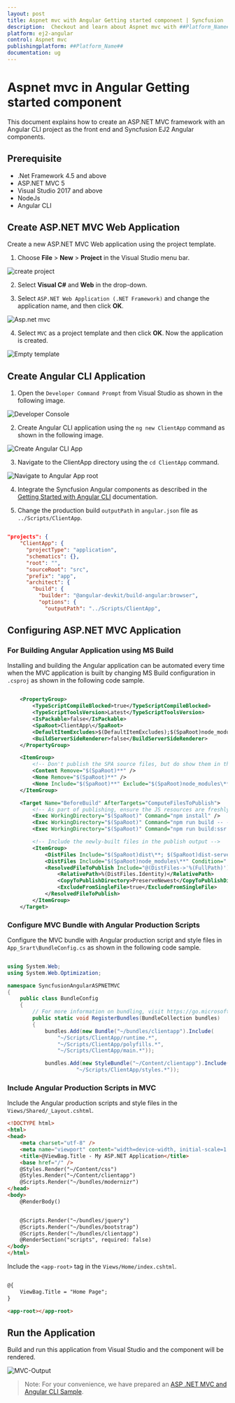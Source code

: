 ```yaml
---
layout: post
title: Aspnet mvc with Angular Getting started component | Syncfusion
description:  Checkout and learn about Aspnet mvc with ##Platform_Name## Getting started component of Syncfusion Essential JS 2 and more details.
platform: ej2-angular
control: Aspnet mvc 
publishingplatform: ##Platform_Name##
documentation: ug
---
```


# Aspnet mvc in Angular Getting started component

This document explains how to create an ASP.NET MVC framework with an Angular CLI project as the front end and Syncfusion EJ2 Angular components.

## Prerequisite

* .Net Framework 4.5 and above
* ASP.NET MVC 5
* Visual Studio 2017 and above
* NodeJs
* Angular CLI 

## Create ASP.NET MVC Web Application

Create a new ASP.NET MVC Web application using the project template. 

1. Choose **File** > **New** > **Project** in the Visual Studio menu bar.

![create project](images/create-project.png)

2. Select  **Visual C#** and  **Web** in the drop-down.

3. Select `ASP.NET Web Application (.NET Framework)` and change the application name, and then click **OK**.

![Asp.net mvc](images/Asp-mvc.png)

4. Select `MVC` as a project template and then click **OK**. Now the application is created.

![Empty template](images/template-mvc.png)

## Create Angular CLI Application 

1. Open the `Developer Command Prompt` from Visual Studio as shown in the following image.

![Developer Console](images/dev-cmd.png)

2. Create Angular CLI application using the `ng new ClientApp` command as shown in the following image.

![Create Angular CLI App](images/cli-cmd.png)

3. Navigate to the ClientApp directory using the `cd ClientApp` command.

![Navigate to Angular App root](images/angular-root.png)

4. Integrate the Syncfusion Angular components as described in the [Getting Started with Angular CLI](../getting-started/angular-cli/) documentation.

5. Change the production build `outputPath` in `angular.json` file as `../Scripts/ClientApp`.

```json

"projects": {
    "ClientApp": {
      "projectType": "application",
      "schematics": {},
      "root": "",
      "sourceRoot": "src",
      "prefix": "app",
      "architect": {
        "build": {
          "builder": "@angular-devkit/build-angular:browser",
          "options": {
            "outputPath": "../Scripts/ClientApp",

```

## Configuring ASP.NET MVC Application 

### For Building Angular Application using MS Build

Installing and building the Angular application can be automated every time when the MVC application is built by changing MS Build configuration in `.csproj` as shown in the following code sample.

```xml

    <PropertyGroup>
        <TypeScriptCompileBlocked>true</TypeScriptCompileBlocked>
        <TypeScriptToolsVersion>Latest</TypeScriptToolsVersion>
        <IsPackable>false</IsPackable>
        <SpaRoot>ClientApp\</SpaRoot>
        <DefaultItemExcludes>$(DefaultItemExcludes);$(SpaRoot)node_modules\**</DefaultItemExcludes>
        <BuildServerSideRenderer>false</BuildServerSideRenderer>
    </PropertyGroup>

    <ItemGroup>
        <!-- Don't publish the SPA source files, but do show them in the project files list -->
        <Content Remove="$(SpaRoot)**" />
        <None Remove="$(SpaRoot)**" />
        <None Include="$(SpaRoot)**" Exclude="$(SpaRoot)node_modules\**" />
    </ItemGroup>

    <Target Name="BeforeBuild" AfterTargets="ComputeFilesToPublish">
        <!-- As part of publishing, ensure the JS resources are freshly built in production mode -->
        <Exec WorkingDirectory="$(SpaRoot)" Command="npm install" />
        <Exec WorkingDirectory="$(SpaRoot)" Command="npm run build -- --prod -- --base-href /" />
        <Exec WorkingDirectory="$(SpaRoot)" Command="npm run build:ssr -- --prod" Condition=" '$(BuildServerSideRenderer)' == 'true' " />

        <!-- Include the newly-built files in the publish output -->
        <ItemGroup>
            <DistFiles Include="$(SpaRoot)dist\**; $(SpaRoot)dist-server\**" />
            <DistFiles Include="$(SpaRoot)node_modules\**" Condition="'$(BuildServerSideRenderer)' == 'true'" />
            <ResolvedFileToPublish Include="@(DistFiles->'%(FullPath)')" Exclude="@(ResolvedFileToPublish)">
                <RelativePath>%(DistFiles.Identity)</RelativePath>
                <CopyToPublishDirectory>PreserveNewest</CopyToPublishDirectory>
                <ExcludeFromSingleFile>true</ExcludeFromSingleFile>
            </ResolvedFileToPublish>
        </ItemGroup>
    </Target>

```

### Configure MVC Bundle with Angular Production Scripts

Configure the MVC bundle with Angular production script and style files in `App_Srart\BundleConfig.cs` as shown in the following code sample.

```cs

using System.Web;
using System.Web.Optimization;

namespace SyncfusionAngularASPNETMVC
{
    public class BundleConfig
    {
        // For more information on bundling, visit https://go.microsoft.com/fwlink/?LinkId=301862
        public static void RegisterBundles(BundleCollection bundles)
        {
            bundles.Add(new Bundle("~/bundles/clientapp").Include(
                "~/Scripts/ClientApp/runtime.*",
                "~/Scripts/ClientApp/polyfills.*",
                "~/Scripts/ClientApp/main.*"));

            bundles.Add(new StyleBundle("~/Content/clientapp").Include(
                      "~/Scripts/ClientApp/styles.*"));

```

### Include Angular Production Scripts in MVC

Include the Angular production scripts and style files in the `Views/Shared/_Layout.cshtml`.

```html
<!DOCTYPE html>
<html>
<head>
    <meta charset="utf-8" />
    <meta name="viewport" content="width=device-width, initial-scale=1.0">
    <title>@ViewBag.Title - My ASP.NET Application</title>
    <base href="/" />
    @Styles.Render("~/Content/css")
    @Styles.Render("~/Content/clientapp")
    @Scripts.Render("~/bundles/modernizr")
</head>
<body>
    @RenderBody()


    @Scripts.Render("~/bundles/jquery")
    @Scripts.Render("~/bundles/bootstrap")
    @Scripts.Render("~/bundles/clientapp")
    @RenderSection("scripts", required: false)
</body>
</html>

```

Include the `<app-root>` tag in the `Views/Home/index.cshtml`.

```html

@{
    ViewBag.Title = "Home Page";
}

<app-root></app-root>

```
## Run the Application

Build and run this application from Visual Studio and the component will be rendered.

![MVC-Output](images/output.png)

>Note: For your convenience, we have prepared an [ASP .NET MVC and Angular CLI Sample](https://github.com/SyncfusionExamples/Aspnet-mvc-with-angilar-cli).
